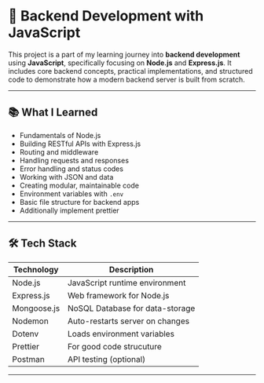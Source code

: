 # 🚀 Backend Development with JavaScript

This project is a part of my learning journey into **backend development** using **JavaScript**, specifically focusing on **Node.js** and **Express.js**. It includes core backend concepts, practical implementations, and structured code to demonstrate how a modern backend server is built from scratch.

---

## 📚 What I Learned

- Fundamentals of Node.js
- Building RESTful APIs with Express.js
- Routing and middleware
- Handling requests and responses
- Error handling and status codes
- Working with JSON and data
- Creating modular, maintainable code
- Environment variables with `.env`
- Basic file structure for backend apps
- Additionally implement prettier 

---

## 🛠 Tech Stack

| Technology   | Description                     |
|--------------|---------------------------------|
| Node.js      | JavaScript runtime environment  |
| Express.js   | Web framework for Node.js       |
| Mongoose.js  | NoSQL Database for data-storage |
| Nodemon      | Auto-restarts server on changes |
| Dotenv       | Loads environment variables     |
| Prettier     | For good code strucuture        | 
| Postman      | API testing (optional)          |

---
